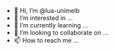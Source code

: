 - 👋 Hi, I’m @lua-unimelb
- 👀 I’m interested in ...
- 🌱 I’m currently learning ...
- 💞️ I’m looking to collaborate on ...
- 📫 How to reach me ...

<!---
lua-unimelb/lua-unimelb is a ✨ special ✨ repository because its `README.md` (this file) appears on your GitHub profile.
You can click the Preview link to take a look at your changes.
--->
